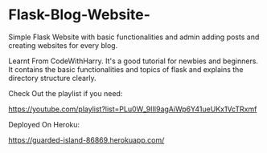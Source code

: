 # Flask-Blog-Website-
Simple Flask Website with basic functionalities and admin adding posts and creating websites for every blog.

Learnt From CodeWithHarry. It's a good tutorial for newbies and beginners. It contains the basic functionalities and topics of flask and explains the directory structure clearly.

Check Out the playlist if you need: 

https://youtube.com/playlist?list=PLu0W_9lII9agAiWp6Y41ueUKx1VcTRxmf

Deployed On Heroku:

https://guarded-island-86869.herokuapp.com/
